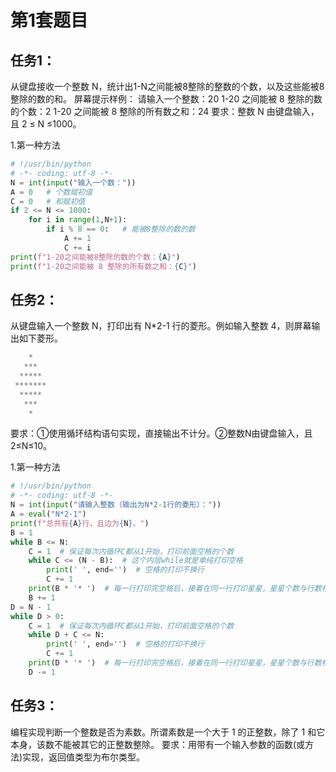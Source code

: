 # 第1套题目
## 任务1：
从键盘接收一个整数 N，统计出1-N之间能被8整除的整数的个数，以及这些能被8整除的数的和。
屏幕提示样例：
请输入一个整数：20
1-20 之间能被 8 整除的数的个数：2
1-20 之间能被 8 整除的所有数之和：24
要求：整数 N 由键盘输入，且 2 ≤ N ≤1000。

1.第一种方法
```python
# !/usr/bin/python
# -*- coding: utf-8 -*-
N = int(input("输入一个数："))
A = 0   # 个数赋初值
C = 0   # 和赋初值
if 2 <= N <= 1000:
    for i in range(1,N+1):
        if i % 8 == 0:   # 能被8整除的数的数
            A += 1
            C += i
print(f"1-20之间能被8整除的数的个数：{A}")
print(f"1-20之间能被 8 整除的所有数之和：{C}")  
```

## 任务2：
从键盘输入一个整数 N，打印出有 N*2-1 行的菱形。例如输入整数 4，则屏幕输出如下菱形。
```python
    *
   ***
  *****
 *******
  *****
   ***
    *
```
要求：①使用循环结构语句实现，直接输出不计分。②整数N由键盘输入，且2≤N≤10。

1.第一种方法
```python
# !/usr/bin/python
# -*- coding: utf-8 -*-
N = int(input("请输入整数（输出为N*2-1行的菱形）："))
A = eval("N*2-1")
print(f"总共有{A}行，且边为{N}。")
B = 1
while B <= N:
    C = 1  # 保证每次内循环C都从1开始，打印前面空格的个数
    while C <= (N - B):  # 这个内层while就是单纯打印空格
        print(' ', end='')  # 空格的打印不换行
        C += 1
    print(B * '* ')  # 每一行打印完空格后，接着在同一行打印星星，星星个数与行数相等，且打印完星星后print默认换行
    B += 1
D = N - 1
while D > 0:
    C = 1  # 保证每次内循环C都从1开始，打印前面空格的个数
    while D + C <= N:
        print(' ', end='')  # 空格的打印不换行
        C += 1
    print(D * '* ')  # 每一行打印完空格后，接着在同一行打印星星，星星个数与行数相等，且打印完星星后print默认换行
    D -= 1
```


## 任务3：
编程实现判断一个整数是否为素数。所谓素数是一个大于 1 的正整数，除了 1 和它本身，该数不能被其它的正整数整除。
要求：用带有一个输入参数的函数(或方法)实现，返回值类型为布尔类型。


